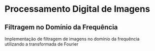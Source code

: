 # Processamento Digital de Imagens
## Filtragem no Domínio da Frequência
Implementação de filtragem de imagens no domínio da frequência utilizando a transformada de Fourier
